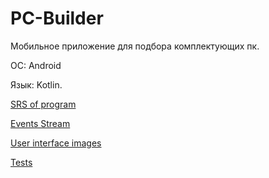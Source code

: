 # PC-Builder

Мобильное приложение для подбора комплектующих пк.

ОС: Android  

Язык: Kotlin.

[SRS of program](https://github.com/AxxlLN/PC-Builder/blob/main/docs/requirements/SRS.md)

[Events Stream]()

[User interface images](https://github.com/AxxlLN/PC-Builder/tree/main/docs/mockups)

[Tests]()
